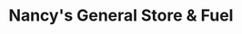 ---
title: "Nancy's General Store & Fuel"
url: /hagersville/nancys-general-store-and-fuel/
shop: convenience
---